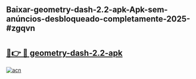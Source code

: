 ## Baixar-geometry-dash-2.2-apk-Apk-sem-anúncios-desbloqueado-completamente-2025-#zgqvn

# <h2><a href="https://ainizakaria.my?title=geometry-dash-2.2-apk&ref=20M">🔗👉 🔴 geometry-dash-2.2-apk</a></h2>

[![acn](https://github.com/user-attachments/assets/0f9c940e-d8b0-45ae-aac7-cd30a18b3e1c)](https://ainizakaria.my?title=geometry-dash-2.2-apk&ref=20M)

